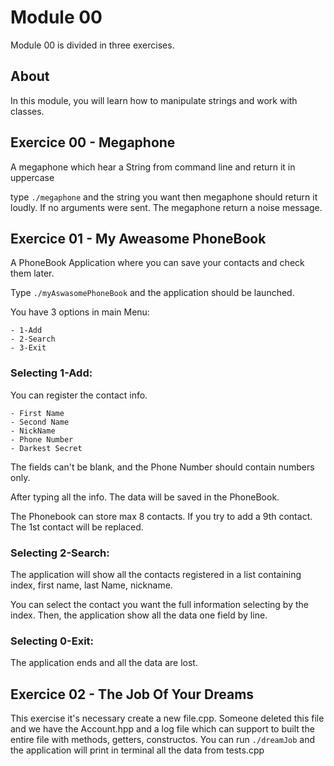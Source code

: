 # Module 00

Module 00 is divided in three exercises. 

## About

In this module, you will learn how to manipulate strings and work with classes.

## Exercice 00 - Megaphone
A megaphone which hear a String from command line and return  it in uppercase

type ```./megaphone``` and the string you want then megaphone should return it loudly. If no arguments were sent. The megaphone return a noise message.

## Exercice 01 - My Aweasome PhoneBook
A PhoneBook Application where you can save your contacts and check them later. 

Type ```./myAswasomePhoneBook``` and the application should be launched.

You have 3 options in main Menu:

```
- 1-Add
- 2-Search
- 3-Exit
```

### Selecting 1-Add:
You can register the contact info. 

```
- First Name
- Second Name
- NickName
- Phone Number
- Darkest Secret
```

The fields can't be blank, and the Phone Number should contain numbers only. 

After typing all the info. The data will be saved in the PhoneBook. 

The Phonebook can store max 8 contacts. If you try to add a 9th contact. The 1st contact will be replaced. 

### Selecting 2-Search:
The application will show all the contacts registered in a list containing index, first name, last Name, nickname. 

You can select the contact you want the full information selecting by the index. Then, the application show all the data one field by line. 

### Selecting 0-Exit:
The application ends and all the data are lost. 

## Exercice 02 - The Job Of Your Dreams
This exercise it's necessary create a new file.cpp. Someone deleted this file and we have the Account.hpp and a log file which can support to built the entire file with methods, getters, constructos. You can run ```./dreamJob``` and the application will print in terminal all the data from tests.cpp
